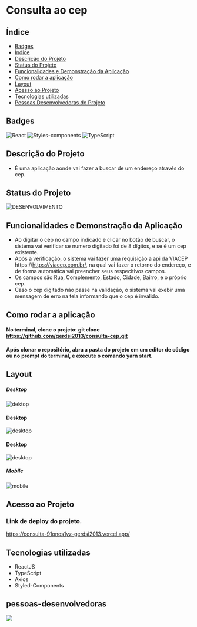 
# Consulta ao cep

## Índice 
* [Badges](#badges)
* [Índice](#índice)
* [Descrição do Projeto](#descrição-do-projeto)
* [Status do Projeto](#status-do-projeto)
* [Funcionalidades e Demonstração da Aplicação](#funcionalidades-e-demonstração-da-aplicação)
* [Como rodar a aplicação](#como-rodar-a-aplicação)
* [Layout](#layout)
* [Acesso ao Projeto](#acesso-ao-projeto)
* [Tecnologias utilizadas](#tecnologias-utilizadas)
* [Pessoas Desenvolvedoras do Projeto](#pessoas-desenvolvedoras)


## Badges

![React](https://img.shields.io/badge/React-20232A?style=for-the-badge&logo=react&logoColor=61DAFB)
![Styles-components](https://img.shields.io/badge/styled--components-DB7093?style=for-the-badge&logo=styled-components&logoColor=white) 
![TypeScript](https://img.shields.io/badge/TypeScript-007ACC?style=for-the-badge&logo=typescript&logoColor=white)

## Descrição do Projeto
- É uma aplicação aonde vai fazer a buscar de um endereço através do cep.

## Status do Projeto
![DESENVOLVIMENTO](http://img.shields.io/static/v1?label=STATUS&message=%20DESENVOLVIMENTO&color=GREEN&style=for-the-badge)

## Funcionalidades e Demonstração da Aplicação
  - Ao digitar o cep no campo indicado e clicar no botão de buscar, o sistema vai verificar se numero digitado foi de 8 dígitos, e se é  um cep existente.
  - Após a verificação, o sistema vai fazer uma requisição a api da VIACEP <a>https://https://viacep.com.br/<a/>, na qual vai fazer o retorno do endereço, e de forma automática vai preencher seus respecitivos campos.
  - Os campos são Rua, Complemento, Estado, Cidade, Bairro, e o próprio cep.
  - Caso o cep digitado não passe na validação, o sistema vai exebir uma mensagem de erro na tela informando que o cep é inválido.
   
## Como rodar a aplicação
  
  #### No terminal, clone o projeto: git clone https://github.com/gerdsi2013/consulta-cep.git
  #### Após clonar o repositório, abra a pasta do projeto em um editor de código ou no prompt do terminal, e execute o comando yarn start. 
    
  
 ## Layout

##### Desktop
![dektop](https://user-images.githubusercontent.com/25357773/168867958-c9bb95e4-eba8-4620-85db-2ed900de53a1.png)
#### Desktop

![desktop](https://user-images.githubusercontent.com/25357773/168869733-22826fc8-acf3-49b5-bb5b-9f1517813efd.png)

#### Desktop
![desktop](https://user-images.githubusercontent.com/25357773/168870010-2771440c-e802-4c2f-9fe0-b3f23797d2fb.png)

##### Mobile
![mobile](https://user-images.githubusercontent.com/25357773/168870319-6965dc96-e5e4-4083-9446-d55774d20315.png)


## Acesso ao Projeto
  ### Link de deploy do projeto.
  <a> https://consulta-91onos1yz-gerdsi2013.vercel.app/ <a/> 

## Tecnologias utilizadas
- ReactJS
- TypeScript
- Axios
- Styled-Components


## pessoas-desenvolvedoras
<a href="https://github.com/gerdsi2013" target="_blank"><img src= "https://img.shields.io/badge/LinkedIn-0077B5?style=for-the-badge&logo=linkedin&logoColor=white" target="_blank"><a/>

